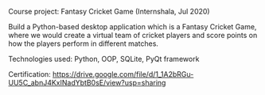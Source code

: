 Course project: Fantasy Cricket Game 
(Internshala, Jul 2020)

Build a Python-based desktop application which is a Fantasy Cricket Game, where we would create a virtual team of cricket players and score points on how the players perform in different matches.

Technologies used: Python, OOP, SQLite, PyQt framework

Certification: https://drive.google.com/file/d/1_1A2bRGu-UU5C_abnJ4KxINadYbtB0sE/view?usp=sharing
